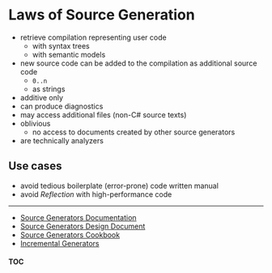 # Laws of Source Generation

- retrieve compilation representing user code
  - with syntax trees
  - with semantic models
- new source code can be added to the compilation as additional source code
  - `0..n`
  - as strings
- additive only
- can produce diagnostics
- may access additional files (non-C# source texts)
- oblivious
  - no access to documents created by other source generators
- are technically analyzers

## Use cases
- avoid tedious boilerplate (error-prone) code written manual
- avoid _Reflection_ with high-performance code

---
- [Source Generators Documentation](https://docs.microsoft.com/en-us/dotnet/csharp/roslyn-sdk/source-generators-overview)
- [Source Generators Design Document](https://github.com/dotnet/roslyn/blob/main/docs/features/source-generators.md)
- [Source Generators Cookbook](https://github.com/dotnet/roslyn/blob/main/docs/features/source-generators.cookbook.md)
- [Incremental Generators](https://github.com/dotnet/roslyn/blob/main/docs/features/incremental-generators.md)

#### [TOC](./Content.md)
